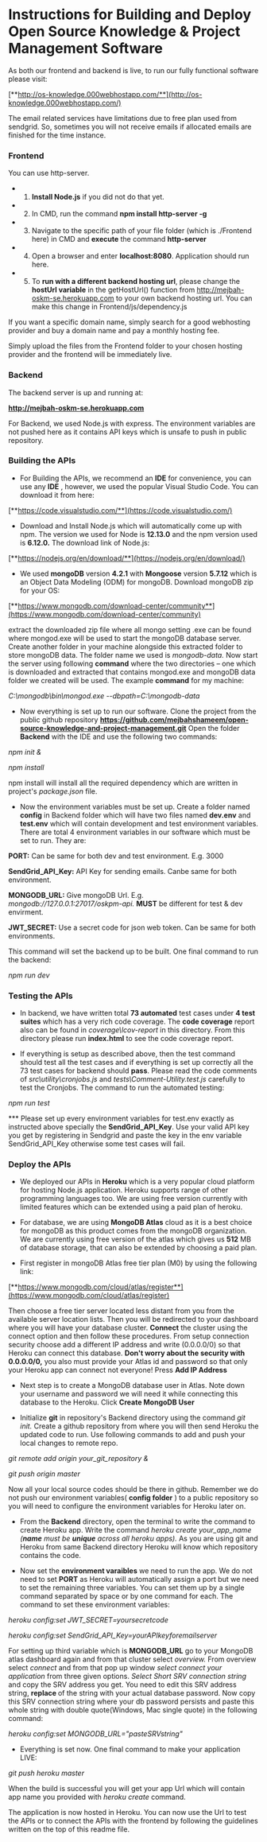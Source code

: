 # Instructions for Building and Deploy Open Source Knowledge & Project Management Software

As both our frontend and backend is live, to run our fully functional software please visit:

  

[**http://os-knowledge.000webhostapp.com/**](http://os-knowledge.000webhostapp.com/)

  

The email related services have limitations due to free plan used from sendgrid. So, sometimes you will not receive emails if allocated emails are finished for the time instance.

### **Frontend**

  

You can use http-server.

  

*  1.  **Install Node.js** if you did not do that yet.

  

*  2. In CMD, run the command **npm install http-server -g**

  

*  3. Navigate to the specific path of your file folder (which is ./Frontend here) in CMD and **execute** the command **http-server**

  

*  4. Open a browser and enter **localhost:8080**. Application should run here.

  

*  5. To **run with a different backend hosting url**, please change the **hostUrl variable** in the getHostUrl() function from http://mejbah-oskm-se.herokuapp.com to your own backend hosting url. You can make this change in Frontend/js/dependency.js

  

If you want a specific domain name, simply search for a good webhosting provider and buy a domain name and pay a monthly hosting fee.

Simply upload the files from the Frontend folder to your chosen hosting provider and the frontend will be immediately live.

  

### **Backend**

  

The backend server is up and running at:

**http://mejbah-oskm-se.herokuapp.com**

  

For Backend, we used Node.js with express. The environment variables are not pushed here as it contains API keys which is unsafe to push in public repository.

  

### **Building the APIs**

  

- For Building the APIs, we recommend an **IDE** for convenience, you can use any **IDE** , however, we used the popular Visual Studio Code. You can download it from here:

  

[**https://code.visualstudio.com/**](https://code.visualstudio.com/)

  

- Download and Install Node.js which will automatically come up with npm. The version we used for Node is **12.13.0** and the npm version used is **6.12.0.** The download link of Node.js:

  

[**https://nodejs.org/en/download/**](https://nodejs.org/en/download/)

  

- We used **mongoDB** version **4.2.1** with **Mongoose** version **5.7.12** which is an Object Data Modeling (ODM) for mongoDB. Download mongoDB zip for your OS:

  

[**https://www.mongodb.com/download-center/community**](https://www.mongodb.com/download-center/community)

  

extract the downloaded zip file where all mongo setting .exe can be found where mongod.exe will be used to start the mongoDB database server. Create another folder in your machine alongside this extracted folder to store mongoDB data. The folder name we used is _mongodb-data._ Now start the server using following **command** where the two directories – one which is downloaded and extracted that contains mongod.exe and mongoDB data folder we created will be used. The example **command** for my machine:

  

_C:\mongodb\bin\mongod.exe --dbpath=C:\mongodb-data_

  

- Now everything is set up to run our software. Clone the project from the public github repository **https://github.com/mejbahshameem/open-source-knowledge-and-project-management.git** Open the folder **Backend** with the IDE and use the following two commands:

  
  
  

_npm init &amp;_

  

_npm install_

  

npm install will install all the required dependency which are written in project&#39;s _package.json_ file.

  

- Now the environment variables must be set up. Create a folder named **config** in Backend folder which will have two files named **dev.env** and **test.env** which will contain development and test environment variables. There are total 4 environment variables in our software which must be set to run. They are:

  

**PORT:** Can be same for both dev and test environment. E.g. 3000

  

**SendGrid\_API\_Key:** API Key for sending emails. Canbe same for both environment.

  

**MONGODB\_URL:** Give mongoDB Url. E.g. _mongodb://127.0.0.1:27017/oskpm-api._  **MUST** be different for test &amp; dev envirment.

  

**JWT\_SECRET:** Use a secret code for json web token. Can be same for both environments.

  

This command will set the backend up to be built. One final command to run the backend:

  

_npm run dev_

  

### **Testing the APIs**

  

- In backend, we have written total **73 automated** test cases under **4 test suites** which has a very rich code coverage. The **code coverage** report also can be found in _coverage\lcov-report_ in this directory. From this directory please run **index.html** to see the code coverage report.

  

- If everything is setup as described above, then the test command should test all the test cases and if everything is set up correctly all the 73 test cases for backend should **pass**. Please read the code comments of _src\utility\cronjobs.js_ and _tests\Comment-Utility.test.js_ carefully to test the Cronjobs. The command to run the automated testing:

  

_npm run test_

  

*** Please set up every environment variables for test.env exactly as instructed above specially the **SendGrid_API_Key**. Use your valid API key you get by registering in Sendgrid and paste the key in the env variable SendGrid_API_Key otherwise some test cases will fail.

  

### **Deploy the APIs**

  

- We deployed our APIs in **Heroku** which is a very popular cloud platform for hosting Node.js application. Heroku supports range of other programming languages too. We are using free version currently with limited features which can be extended using a paid plan of heroku.

- For database, we are using **MongoDB Atlas** cloud as it is a best choice for mongoDB as this product comes from the mongoDB organization. We are currently using free version of the atlas which gives us **512** MB of database storage, that can also be extended by choosing a paid plan.

  

- First register in mongoDB Atlas free tier plan (M0) by using the following link:

  

[**https://www.mongodb.com/cloud/atlas/register**](https://www.mongodb.com/cloud/atlas/register)

  

Then choose a free tier server located less distant from you from the available server location lists. Then you will be redirected to your dashboard where you will have your database cluster. **Connect** the cluster using the connect option and then follow these procedures. From setup connection security choose add a different IP address and write (0.0.0.0/0) so that Heroku can connect this database. **Don&#39;t worry about the security with 0.0.0.0/0,** you also must provide your Atlas id and password so that only your Heroku app can connect not everyone! Press **Add IP Address**

  

- Next step is to create a MongoDB database user in Atlas. Note down your username and password we will need it while connecting this database to the Heroku. Click **Create MongoDB User**

  

- Initialize **git** in repository&#39;s Backend directory using the command _git init._ Create a github repository from where you will then send Heroku the updated code to run. Use following commands to add and push your local changes to remote repo.

  

_git remote add origin your\_git\_repository &amp;_

  

_git push origin master_

  

Now all your local source codes should be there in github. Remember we do not push our environment variables( **config folder** ) to a public repository so you will need to configure the environment variables for Heroku later on.

  

- From the **Backend** directory, open the terminal to write the command to create Heroku app. Write the command _heroku create your\_app\_name (**name** must be **unique** across all heroku apps)._ As you are using git and Heroku from same Backend directory Heroku will know which repository contains the code.

  

- Now set the **environment varaibles** we need to run the app. We do not need to set **PORT** as Heroku will automatically assign a port but we need to set the remaining three variables. You can set them up by a single command separated by space or by one command for each. The command to set these environment variables:

  

_heroku config:set JWT\_SECRET=yoursecretcode_

  

_heroku config:set SendGrid\_API\_Key=yourAPIkeyforemailserver_

  

For setting up third variable which is **MONGODB\_URL** go to your MongoDB atlas dashboard again and from that cluster select _overview._ From overview select _connect_ and from that pop up window _select connect your application_ from three given options. _Select Short SRV connection string_ and copy the SRV address you get. You need to edit this SRV address string, **replace <PASSWORD>** of the string with your actual database password. Now copy this SRV connection string where your db password persists and paste this whole string with double quote(Windows, Mac single quote) in the following command:

  

_heroku config:set MONGODB\_URL=&quot;pasteSRVstring&quot;_

  
  
  

- Everything is set now. One final command to make your application LIVE:

  

_git push heroku master_

  

When the build is successful you will get your app Url which will contain app name you provided with _heroku create_ command.

  

The application is now hosted in Heroku. You can now use the Url to test the APIs or to connect the APIs with the frontend by following the guidelines written on the top of this readme file.